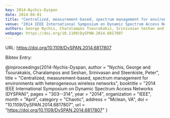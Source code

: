 ```yaml
---
key: 2014-Nychis-Dyspan
date: 2014-04-01
title: "Centralized, measurement-based, spectrum management for environments with heterogeneous wireless networks"
venue: "2014 IEEE International Symposium on Dynamic Spectrum Access Networks (DYSPAN)"
authors: George Nychis, Charalampos Tsourakakis, Srinivasan Seshan and Peter Steenkiste
webpage: https://doi.org/10.1109/DySPAN.2014.6817807
---
```


URL: https://doi.org/10.1109/DySPAN.2014.6817807

Bibtex Entry:

@inproceedings{2014-Nychis-Dyspan,
    author = "Nychis, George and Tsourakakis, Charalampos and Seshan, Srinivasan and Steenkiste, Peter",
    title = "Centralized, measurement-based, spectrum management for environments with heterogeneous wireless networks",
    booktitle = "2014 IEEE International Symposium on Dynamic Spectrum Access Networks (DYSPAN)",
    pages = "303--314",
    year = "2014",
    organization = "IEEE",
    month = "April",
    category = "Chaotic",
    address = "Mclean, VA",
    doi = "10.1109/DySPAN.2014.6817807",
    url = "https://doi.org/10.1109/DySPAN.2014.6817807"
}

